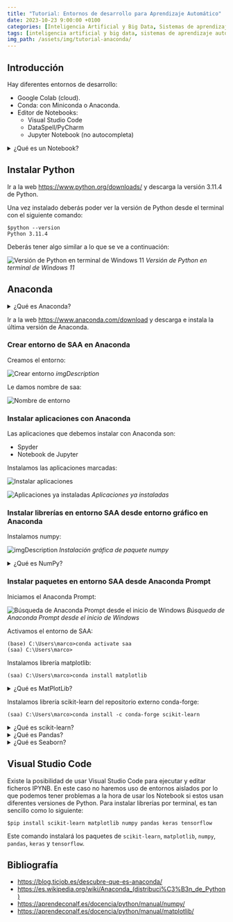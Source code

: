 ```yaml
---
title: "Tutorial: Entornos de desarrollo para Aprendizaje Automático"
date: 2023-10-23 9:00:00 +0100
categories: [Inteligencia Artificial y Big Data, Sistemas de aprendizaje automático]
tags: [inteligencia artificial y big data, sistemas de aprendizaje automático]
img_path: /assets/img/tutorial-anaconda/
---
```


## Introducción

Hay diferentes entornos de desarrollo:

- Google Colab (cloud).
- Conda: con Miniconda o Anaconda.
- Editor de Notebooks:
  - Visual Studio Code
  - DataSpell/PyCharm
  - Jupyter Notebook (no autocompleta)

<details class="card mb-2">
  <summary class="card-header question">¿Qué es un Notebook?</summary>
  <div class="card-body" markdown="1">

Documento que contiene código, ecuaciones, visualizaciones y texto narrativo ejecutable. Se puede utilizar para limpiar y transformar datos, realizar simulaciones numéricas, modelado estadístico, visualización de datos, aprendizaje automático y mucho más.

<!-- Comentario para que no se descuajeringue la cosa -->
  </div>
</details>

## Instalar Python

Ir a la web <https://www.python.org/downloads/> y descarga la versión 3.11.4 de Python.

Una vez instalado deberás poder ver la versión de Python desde el terminal con el siguiente comando:

```console
$python --version
Python 3.11.4
```

Deberás tener algo similar a lo que se ve a continuación:

![Versión de Python en terminal de Windows 11](terminalVersionPython.png)
_Versión de Python en terminal de Windows 11_

## Anaconda

<details class="card mb-2">
  <summary class="card-header question">¿Qué es Anaconda?</summary>
  <div class="card-body" markdown="1">

Es una suite de código abierto de los lenguajes R y Python. Se usa principalmente en trabajos de aprendizaje automático y de análisis de datos. Su funcionalidad es enorme, pues te permite efectuar las siguientes funciones:

- Procesar grandes volúmenes de información.
- Realizar un análisis predictivo.
- Ejecutar cómputos científicos.

Las diferentes versiones de los paquetes se administran mediante el sistema de gestión de paquetes conda, el cual lo hace bastante sencillo de instalar, correr, y actualizar software de ciencia de datos y aprendizaje automático como puede ser Scikit-team, TensorFlow y SciPy.3​

La distribución Anaconda es utilizada por 6 millones de usuarios e incluye más de 250 paquetes de ciencia de datos válidos para Windows, Linux y MacOS.

<!-- Comentario para que no se descuajeringue la cosa -->
  </div>
</details>

Ir a la web <https://www.anaconda.com/download> y descarga e instala la última versión de Anaconda.

### Crear entorno de SAA en Anaconda

Creamos el entorno:

![Crear entorno](crearEntorno.png)
_imgDescription_

Le damos nombre de saa:

![Nombre de entorno](nombreDeEntorno.png)

### Instalar aplicaciones con Anaconda

Las aplicaciones que debemos instalar con Anaconda son:

- Spyder
- Notebook de Jupyter

Instalamos las aplicaciones marcadas:

![Instalar aplicaciones](instalarAplicaciones.png)

![Aplicaciones ya instaladas](aplicacionesInstaladas.png)
_Aplicaciones ya instaladas_

### Instalar librerías en entorno SAA desde entorno gráfico en Anaconda

Instalamos numpy:

![imgDescription](instalarPaqueteNumpy.png)
_Instalación gráfica de paquete numpy_

<details class="card mb-2">
  <summary class="card-header question">¿Qué es NumPy?</summary>
  <div class="card-body" markdown="1">

NumPy es una librería de Python especializada en el cálculo numérico y el análisis de datos, especialmente para un gran volumen de datos.

Incorpora una nueva clase de objetos llamados arrays que permite representar colecciones de datos de un mismo tipo en varias dimensiones, y funciones muy eficientes para su manipulación.

La ventaja de Numpy frente a las listas predefinidas en Python es que el procesamiento de los arrays se realiza mucho más rápido (hasta 50 veces más) que las listas, lo cual la hace ideal para el procesamiento de vectores y matrices de grandes dimensiones.

<!-- Comentario para que no se descuajeringue la cosa -->
  </div>
</details>

### Instalar paquetes en entorno SAA desde Anaconda Prompt

Iniciamos el Anaconda Prompt:

![Búsqueda de Anaconda Prompt desde el inicio de Windows](inicioAnacondaPrompt.png)
_Búsqueda de Anaconda Prompt desde el inicio de Windows_

Activamos el entorno de SAA:

```console
(base) C:\Users\marco>conda activate saa
(saa) C:\Users\marco>
```

Instalamos librería matplotlib:

```console
(saa) C:\Users\marco>conda install matplotlib
```

<details class="card mb-2">
  <summary class="card-header question">¿Qué es MatPlotLib?</summary>
  <div class="card-body" markdown="1">

Matplotlib es una librería de Python especializada en la creación de gráficos en dos dimensiones. Permite crear y personalizar los tipos de gráficos más comunes.

<!-- Comentario para que no se descuajeringue la cosa -->
  </div>
</details>

Instalamos librería scikit-learn del repositorio externo conda-forge:

```console
(saa) C:\Users\marco>conda install -c conda-forge scikit-learn
```

<details class="card mb-2">
  <summary class="card-header question">¿Qué es scikit-learn?</summary>
  <div class="card-body" markdown="1">

Scikit-learn es una biblioteca de aprendizaje automático de código abierto que admite el aprendizaje supervisado y no supervisado. También proporciona varias herramientas para el ajuste de modelos, el preprocesamiento de datos, la selección y evaluación de modelos, y muchas otras utilidades. Scikit-learn se basa en NumPy, SciPy y matplotlib, y es un buen paquete para explorar el aprendizaje automático. Aunque solo lo usa para tomar prestadas algunas funciones en un módulo posterior, puede explorar este paquete con mayor detalle después de completar este curso.

<!-- Comentario para que no se descuajeringue la cosa -->
  </div>
</details>

<details class="card mb-2">
  <summary class="card-header question">¿Qué es Pandas?</summary>
  <div class="card-body" markdown="1">

Pandas es una biblioteca para el manejo y análisis de datos. Representa los datos de una tabla que es similar a una hoja de cálculo. Esta tabla se conoce como un DataFrame de pandas.

<!-- Comentario para que no se descuajeringue la cosa -->
  </div>
</details>

<details class="card mb-2">
  <summary class="card-header question">¿Qué es Seaborn?</summary>
  <div class="card-body" markdown="1">

Seaborn es otra biblioteca de visualización de datos para Python. Está construido sobre matplotlib, y proporciona una interfaz de alto nivel para dibujar gráficos estadísticos informativos.

<!-- Comentario para que no se descuajeringue la cosa -->
  </div>
</details>

## Visual Studio Code

Existe la posibilidad de usar Visual Studio Code para ejecutar y editar ficheros IPYNB. En este caso no haremos uso de entornos aislados por lo que podemos tener problemas a la hora de usar los Notebook si estos usan diferentes versiones de Python. Para instalar librerías por terminal, es tan sencillo como lo siguiente:

```console
$pip install scikit-learn matplotlib numpy pandas keras tensorflow
```

Este comando instalará los paquetes de `scikit-learn`, `matplotlib`, `numpy`, `pandas`, `keras` y `tensorflow`.

## Bibliografía

- <https://blog.ticjob.es/descubre-que-es-anaconda/>
- <https://es.wikipedia.org/wiki/Anaconda_(distribuci%C3%B3n_de_Python)>
- <https://aprendeconalf.es/docencia/python/manual/numpy/>
- <https://aprendeconalf.es/docencia/python/manual/matplotlib/>

